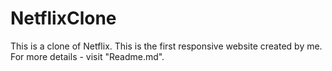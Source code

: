 # NetflixClone
This is a clone of Netflix. This is the first responsive website created by me. For more details - visit "Readme.md".
